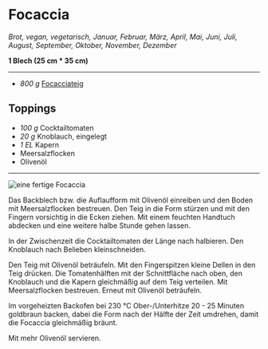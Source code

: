 # Focaccia

*Brot, vegan, vegetarisch, Januar, Februar, März, April, Mai, Juni, Juli, August, September, Oktober, November, Dezember*

**1 Blech (25 cm * 35 cm)**

---

- *800 g* [Focacciateig](focacciateig.md)

## Toppings

- *100 g* Cocktailtomaten
- *20 g* Knoblauch, eingelegt
- *1 EL* Kapern
- Meersalzflocken
- Olivenöl

---

![eine fertige Focaccia](focaccia.jpg)

Das Backblech bzw. die Auflaufform mit Olivenöl einreiben und den Boden mit Meersalzflocken bestreuen. Den Teig in die Form stürzen und mit den Fingern vorsichtig in die Ecken ziehen. Mit einem feuchten Handtuch abdecken und eine weitere halbe Stunde gehen lassen.

In der Zwischenzeit die Cocktailtomaten der Länge nach halbieren. Den Knoblauch nach Belieben kleinschneiden.

Den Teig mit Olivenöl beträufeln. Mit den Fingerspitzen kleine Dellen in den Teig drücken. Die Tomatenhälften mit der Schnittfläche nach oben, den Knoblauch und die Kapern gleichmäßig auf dem Teig verteilen. Mit Meersalzflocken bestreuen. Erneut mit Olivenöl beträufeln.

Im vorgeheizten Backofen bei 230 °C Ober-/Unterhitze 20 - 25 Minuten goldbraun backen, dabei die Form nach der Hälfte der Zeit umdrehen, damit die Focaccia gleichmäßig bräunt. 

Mit mehr Olivenöl servieren.

